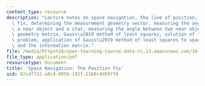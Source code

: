 ```yaml
---
content_type: resource
description: "Lecture notes on space navigation, the line of position, the position\
  \ fix, determining the measurement geometry vector, measuring the angle between\
  \ a near object and a star, measuring the angle between two near objects, the measurement\
  \ geometry matrix, Gauss\u2019 method of least squares, solution of least squares\
  \ problem, application of Gauss\u2019 method of least squares to space navigation,\
  \ and the information matrix."
file: /media/https%3A/open-learning-course-data-rc.s3.amazonaws.com/16-346-astrodynamics-fall-2008/02c47f22a8c4805b192f2160c4d697f8_lec_21.pdf
file_type: application/pdf
resourcetype: Document
title: 'Space Navigation: The Position Fix'
uid: 02c47f22-a8c4-805b-192f-2160c4d697f8
---
```

